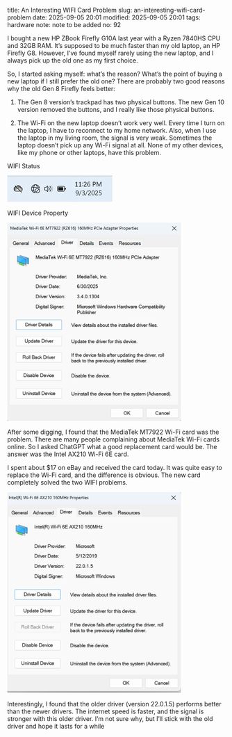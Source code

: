 title: An Interesting WIFI Card Problem
slug: an-interesting-wifi-card-problem
date: 2025-09-05 20:01
modified: 2025-09-05 20:01
tags: hardware
note: note to be added
no: 92

I bought a new HP ZBook Firefly G10A last year with a Ryzen 7840HS CPU and 32GB RAM. It’s supposed to be much faster than my old 
laptop, an HP Firefly G8. However, I’ve found myself rarely using the new laptop, and I always pick up the old one as my first 
choice.

So, I started asking myself: what’s the reason? What’s the point of buying a new laptop if I still prefer the old one? There are 
probably two good reasons why the old Gen 8 Firefly feels better:

1. The Gen 8 version’s trackpad has two physical buttons. The new Gen 10 version removed the buttons, and I really like those 
physical buttons.

2. The Wi-Fi on the new laptop doesn’t work very well. Every time I turn on the laptop, I have to reconnect to my home network. 
Also, when I use the laptop in my living room, the signal is very weak. Sometimes the laptop doesn’t pick up any Wi-Fi signal at 
all. None of my other devices, like my phone or other laptops, have this problem. 

WIFI Status

<div style="max-width:400px">
  <img class="img-fluid pb-3" src="/images/WIFI1.PNG" alt="WIFI1"> 
</div>

WIFI Device Property 

<div style="max-width:400px">
  <img class="img-fluid pb-3" src="/images/WIFI2.PNG" alt="WIFI2"> 
</div>

After some digging, I found that the MediaTek MT7922 Wi-Fi card was the problem. There are many people complaining about MediaTek 
Wi-Fi cards online. So I asked ChatGPT what a good replacement card would be. The answer was the Intel AX210 Wi-Fi 6E card.

I spent about $17 on eBay and received the card today. It was quite easy to replace the Wi-Fi card, and the difference is 
obvious. The new card completely solved the two WIFI problems.

<div style="max-width:400px">
  <img class="img-fluid pb-3" src="/images/WIFI3.PNG" alt="WIFI2"> 
</div>

Interestingly, I found that the older driver (version 22.0.1.5) performs better than the newer drivers. The internet speed is 
faster, and the signal is stronger with this older driver. I’m not sure why, but I’ll stick with the old driver and hope it lasts 
for a while
